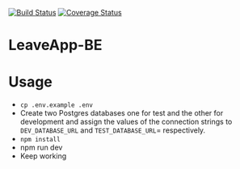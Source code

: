 [![Build Status](https://travis-ci.org/nedssoft/sequelize-with-postgres-tutorial.svg?branch=master)](https://travis-ci.org/nedssoft/sequelize-with-postgres-tutorial) [![Coverage Status](https://coveralls.io/repos/github/oriechinedu/sequelize-with-postgres-tutorial/badge.svg?branch=master)](https://coveralls.io/github/oriechinedu/sequelize-with-postgres-tutorial?branch=master) 

# LeaveApp-BE


# Usage
- `cp .env.example .env`
- Create two Postgres databases one for test and the other for development and assign the values of the connection strings to `DEV_DATABASE_URL` and `TEST_DATABASE_URL`= respectively.
- `npm install`
- npm run dev
- Keep working

